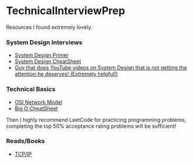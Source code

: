 # TechnicalInterviewPrep
Resources I found extremely lovely.

### System Design Interviews
- [System Design Primer](https://github.com/donnemartin/system-design-primer)
- [System Design CheatSheet](https://gist.github.com/vasanthk/485d1c25737e8e72759f)
- [Guy that does YouTube videos on System Design that is not getting the attention he deserves! (Extremely helpful!)](https://www.youtube.com/channel/UC-vYrOAmtrx9sBzJAf3x_xw/videos)

### Technical Basics
- [OSI Network Model](https://scontent-sjc3-1.xx.fbcdn.net/v/t1.15752-9/36987920_10216644687253199_7339040433785274368_n.png?_nc_cat=0&oh=dfd2c7f61d42f293dbb19df2c8fe2a94&oe=5BD51A53)
- [Big O CheatSheet](https://www.hackerearth.com/practice/notes/big-o-cheatsheet-series-data-structures-and-algorithms-with-thier-complexities-1/)

Then I highly recommend LeetCode for practicing programming problems, completing the top 50% acceptance rating problems will be sufficient!

### Reads/Books
- [TCP/IP](http://www.cs.newpaltz.edu/~pletcha/NET_PY/the-protocols-tcp-ip-illustrated-volume-1.9780201633467.24290.pdf)
